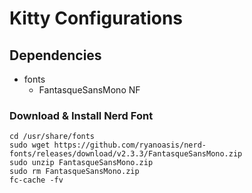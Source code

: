 # Kitty Configurations

## Dependencies

- fonts
  - FantasqueSansMono NF

### Download & Install Nerd Font

```shell
cd /usr/share/fonts
sudo wget https://github.com/ryanoasis/nerd-fonts/releases/download/v2.3.3/FantasqueSansMono.zip
sudo unzip FantasqueSansMono.zip
sudo rm FantasqueSansMono.zip
fc-cache -fv
```
